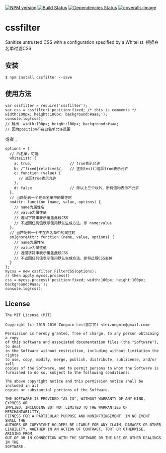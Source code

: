 [![NPM version](https://badge.fury.io/js/cssfilter.png)](http://badge.fury.io/js/xss) [![Build Status](https://secure.travis-ci.org/leizongmin/js-css-filter.png?branch=master)](http://travis-ci.org/leizongmin/js-css-filter) [![Dependencies Status](https://david-dm.org/leizongmin/js-css-filter.png)](https://david-dm.org/leizongmin/js-css-filter) [![coveralls-image](https://img.shields.io/coveralls/leizongmin/js-css-filter.svg?style=flat-square)](https://coveralls.io/r/leizongmin/js-css-filter?branch=master)

cssfilter
=========

Sanitize untrusted CSS with a configuration specified by a Whitelist. 根据白名单过滤CSS

安装
----

    $ npm install cssfilter --save

使用方法
--------

    var cssfilter = require('cssfilter');
    var css = cssfilter('position:fixed; /* this is comments */ width:100px; height:100px; background:#aaa;');
    console.log(css);
    // 输出：width:100px; height:100px; background:#aaa;
    // 因为position不在白名单允许范围

或者：

    options = {
      // 白名单，可选
      whiteList: {
        a: true,                 // true表示允许
        b: /^fixed|relative$/,   // 正则test()返回true表示允许
        c: function (value) {
          // 返回true表示允许
        },
        d: false                 // 除以上三个以外，所有值均表示不允许
      },
      // 当匹配到一个在白名单中的属性时
      onAttr: function (name, value, options) {
        // name为属性名
        // value为属性值
        // 返回字符串表示覆盖此段CSS
        // 不返回任何值表示使用默认生成方法，即 name:value
      },
      // 当匹配到一个不在白名单中的属性时
      onIgnoreAttr: function (name, value, options) {
        // name为属性名
        // value为属性值
        // 返回字符串表示覆盖此段CSS
        // 不返回任何值表示使用默认生成方法，即将此段CSS去掉
      }
    };
    mycss = new cssfilter.FilterCSS(options);
    // then apply mycss.process()
    css = mycss.process('position:fixed; width:100px; height:100px; background:#aaa;');
    console.log(css);

License
-------

    The MIT License (MIT)

    Copyright (c) 2015-2016 Zongmin Lei(雷宗民) <leizongmin@gmail.com>

    Permission is hereby granted, free of charge, to any person obtaining a copy
    of this software and associated documentation files (the "Software"), to deal
    in the Software without restriction, including without limitation the rights
    to use, copy, modify, merge, publish, distribute, sublicense, and/or sell
    copies of the Software, and to permit persons to whom the Software is
    furnished to do so, subject to the following conditions:

    The above copyright notice and this permission notice shall be included in all
    copies or substantial portions of the Software.

    THE SOFTWARE IS PROVIDED "AS IS", WITHOUT WARRANTY OF ANY KIND, EXPRESS OR
    IMPLIED, INCLUDING BUT NOT LIMITED TO THE WARRANTIES OF MERCHANTABILITY,
    FITNESS FOR A PARTICULAR PURPOSE AND NONINFRINGEMENT. IN NO EVENT SHALL THE
    AUTHORS OR COPYRIGHT HOLDERS BE LIABLE FOR ANY CLAIM, DAMAGES OR OTHER
    LIABILITY, WHETHER IN AN ACTION OF CONTRACT, TORT OR OTHERWISE, ARISING FROM,
    OUT OF OR IN CONNECTION WITH THE SOFTWARE OR THE USE OR OTHER DEALINGS IN THE
    SOFTWARE.
